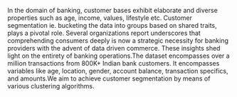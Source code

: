 In the domain of banking, customer bases exhibit elaborate and diverse properties such as age, income, values, lifestyle etc.
Customer segmentation ie. bucketing the data into groups based on shared traits, plays a pivotal role.
Several organizations report underscores that comprehending consumers deeply is now a strategic necessity for banking providers with the advent of data driven commerce. 
These insights shed light on the entirety of banking operations.The dataset encompasses over a million transactions from 800K+ Indian bank customers. 
It encompasses variables like age, location, gender, account balance, transaction specifics, and amounts.We aim to achieve customer segmentation by means of various clustering algorithms.
